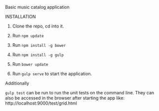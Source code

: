 Basic music catalog application

INSTALLATION

1) Clone the repo, cd into it.

2) Run `npm update`

3) Run `npm install -g bower`

4) Run `npm install -g gulp`

5) Run `bower update`

6) Run `gulp serve` to start the application.

Additionally

`gulp test` can be run to run the unit tests on the command line. They can also be accessed in the browser after starting the app like: http://localhost:9000/test/grid.html